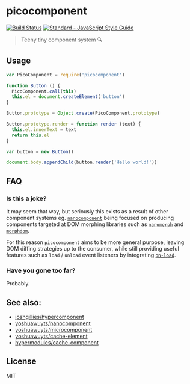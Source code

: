 # picocomponent

[![Build Status][0]][1]
[![Standard - JavaScript Style Guide][2]][3]

> Teeny tiny component system :mag:

## Usage

```js
var PicoComponent = require('picocomponent')

function Button () {
  PicoComponent.call(this)
  this.el = document.createElement('button')
}

Button.prototype = Object.create(PicoComponent.prototype)

Button.prototype.render = function render (text) {
  this.el.innerText = text
  return this.el
}

var button = new Button()

document.body.appendChild(button.render('Hello world!'))
```

## FAQ

### Is this a joke?

It may seem that way, but seriously this exists as a result of other component systems eg.
[`nanocomponent`][nano] being focused on producing components targeted at DOM morphing
libraries such as [`nanomorph`][nanomorph] and [`morphdom`][morph].

For this reason `picocomponent` aims to be more general purpose, leaving DOM diffing strategies up to the consumer,
while still providing useful features such as `load` / `unload` event listeners by integrating [`on-load`][on-load].

### Have you gone too far?

Probably.

## See also:

- [joshgillies/hypercomponent][hyper]
- [yoshuawuyts/nanocomponent][nano]
- [yoshuawuyts/microcomponent][micro]
- [yoshuawuyts/cache-element][cache-element]
- [hypermodules/cache-component][cache-component]

## License

MIT

[0]: https://travis-ci.org/joshgillies/picocomponent.svg?branch=master
[1]: https://travis-ci.org/joshgillies/picocomponent
[2]: https://img.shields.io/badge/code_style-standard-brightgreen.svg
[3]: http://standardjs.com/
[hyper]: https://github.com/joshgillies/hypercomponent
[nano]: https://github.com/yoshuawuyts/nanocomponent
[micro]: https://github.com/yoshuawuyts/microcomponent
[cache-component]: https://github.com/hypermodules/cache-component
[cache-element]: https://github.com/yoshuawuyts/cache-element
[morph]: https://github.com/patrick-steele-idem/morphdom
[nanomorph]: https://github.com/yoshuawuyts/nanomorph
[on-load]: https://github.com/shama/on-load
